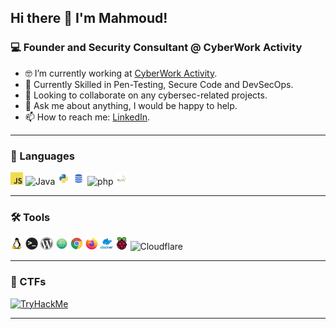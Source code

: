 ## Hi there 👋 I'm Mahmoud!

### 💻 Founder and Security Consultant @ CyberWork Activity

- 🤓 I’m currently working at [CyberWork Activity](https://www.linkedin.com/company/cyberwork-activity).
- 🌱 Currently Skilled in Pen-Testing, Secure Code and DevSecOps.
- 👯 Looking to collaborate on any cybersec-related projects.
- 💬 Ask me about anything, I would be happy to help.
- 📫 How to reach me: [LinkedIn](https://www.linkedin.com/in/mahmoud-abdelkader-417361204/).

* * * 

### 🤖 Languages
<div>
  <img alt="JavaScript" height="20" src="https://raw.githubusercontent.com/github/explore/80688e429a7d4ef2fca1e82350fe8e3517d3494d/topics/javascript/javascript.png">
  <img alt="Java" height="20" src="https://raw.githubusercontent.com/jmnote/z-icons/master/svg/java.svg">
  <img alt="Python" height="20" src="https://raw.githubusercontent.com/github/explore/80688e429a7d4ef2fca1e82350fe8e3517d3494d/topics/python/python.png">
  <img alt="SQL" height="20" src="https://raw.githubusercontent.com/github/explore/80688e429a7d4ef2fca1e82350fe8e3517d3494d/topics/sql/sql.png">
  <img alt="php" height="20" src="https://raw.githubusercontent.com/jmnote/z-icons/master/32x32/php.png">
  <img alt="MySQL" height="20" src="https://raw.githubusercontent.com/github/explore/80688e429a7d4ef2fca1e82350fe8e3517d3494d/topics/mysql/mysql.png">
</div>

* * * 

### 🛠️ Tools
<div>
  <img alt="Linux" height="20" src="https://raw.githubusercontent.com/github/explore/80688e429a7d4ef2fca1e82350fe8e3517d3494d/topics/linux/linux.png">
  <img alt="Terminal" height="20" src="https://raw.githubusercontent.com/github/explore/d92924b1d925bb134e308bd29c9de6c302ed3beb/topics/terminal/terminal.png">
  <img alt="Wordpress" height="20" src="https://raw.githubusercontent.com/github/explore/80688e429a7d4ef2fca1e82350fe8e3517d3494d/topics/wordpress/wordpress.png">
  <img alt="Atom" height="20" src="https://raw.githubusercontent.com/github/explore/80688e429a7d4ef2fca1e82350fe8e3517d3494d/topics/atom/atom.png">
  <img alt="Chrome" height="20" src="https://raw.githubusercontent.com/github/explore/80688e429a7d4ef2fca1e82350fe8e3517d3494d/topics/chrome/chrome.png">
  <img alt="Firefox" height="20" src="https://raw.githubusercontent.com/github/explore/728542e0d33f83720614f61923a9cb424264db23/topics/firefox/firefox.png">
  <img alt="Docker" height="20" src="https://raw.githubusercontent.com/github/explore/80688e429a7d4ef2fca1e82350fe8e3517d3494d/topics/docker/docker.png">
  <img alt="Raspberry Pi" height="20" src="https://raw.githubusercontent.com/github/explore/80688e429a7d4ef2fca1e82350fe8e3517d3494d/topics/raspberry-pi/raspberry-pi.png">
  <img alt="Cloudflare" height="22" src="https://www.vectorlogo.zone/logos/cloudflare/cloudflare-icon.svg">
</div>

* * * 

### 🏁 CTFs

<a rel="external" href="https://tryhackme.com/p/limes" target="_blank"><img src="https://tryhackme-badges.s3.amazonaws.com/limes.png" alt="TryHackMe">

* * * 
